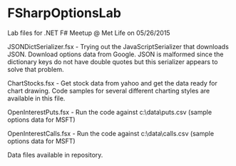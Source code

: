 # FSharpOptionsLab
Lab files for .NET F# Meetup @ Met Life on 05/26/2015

JSONDictSerializer.fsx - Trying out the JavaScriptSerializer that downloads JSON. Download options data from Google. 
JSON is malformed since the dictionary keys do not have double quotes but this serializer appears to solve that problem.

ChartStocks.fsx - Get stock data from yahoo and get the data ready for chart drawing. Code samples for several different
charting styles are available in this file.  

OpenInterestPuts.fsx - Run the code against c:\data\puts.csv (sample options data for MSFT)

OpenInterestCalls.fsx - Run the code against c:\data\calls.csv (sample options data for MSFT)

Data files available in repository.
